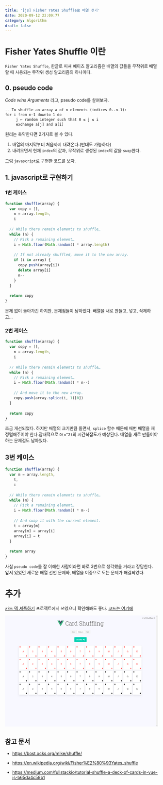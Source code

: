 ```yaml
---
title: '[js] Fisher Yates Shuffle로 배열 섞기'
date: 2020-09-12 22:09:77
category: Algorithm
draft: false
---
```


# Fisher Yates Shuffle 이란

`Fisher Yates Shuffle`, 한글로 피셔 예이츠 알고리즘은 배열의 값들을 무작위로 배열할 때 사용되는 무작위 생성 알고리즘의 하나이다.

## 0. pseudo code

_Code wins Arguments_ 라고, pseudo code를 살펴보자.

```
-- To shuffle an array a of n elements (indices 0..n-1):
for i from n−1 downto 1 do
     j ← random integer such that 0 ≤ j ≤ i
     exchange a[j] and a[i]
```

원리는 축약한다면 2가지로 볼 수 있다.

1. 배열의 마지막부터 처음까지 내려온다.(반대도 가능하다)
2. 내려오면서 현재 `index`의 값과, 무작위로 생성된 `index`의 값을 `swap`한다.

그럼 `javascript`로 구현한 코드를 보자.

## 1. javascript로 구현하기

### 1번 케이스

```js
function shuffle(array) {
  var copy = [],
    n = array.length,
    i

  // While there remain elements to shuffle…
  while (n) {
    // Pick a remaining element…
    i = Math.floor(Math.random() * array.length)

    // If not already shuffled, move it to the new array.
    if (i in array) {
      copy.push(array[i])
      delete array[i]
      n--
    }
  }

  return copy
}
```

문제 없이 돌아가긴 하지만, 문제점들이 남아있다.
배열을 새로 만들고, 넣고, 삭제하고...

### 2번 케이스

```js
function shuffle(array) {
  var copy = [],
    n = array.length,
    i

  // While there remain elements to shuffle…
  while (n) {
    // Pick a remaining element…
    i = Math.floor(Math.random() * n--)

    // And move it to the new array.
    copy.push(array.splice(i, 1)[0])
  }

  return copy
}
```

조금 개선되었다.
하지만 배열의 크기만큼 돌면서, `splice` 함수 때문에 매번 배열을 재정렬해주어야 한다.잠재적으로 `O(n^2)`의 시간복잡도가 예상된다. 배열을 새로 만들어야 하는 문제점도 남아있다.

## 3번 케이스

```js
function shuffle(array) {
  var m = array.length,
    t,
    i

  // While there remain elements to shuffle…
  while (m) {
    // Pick a remaining element…
    i = Math.floor(Math.random() * m--)

    // And swap it with the current element.
    t = array[m]
    array[m] = array[i]
    array[i] = t
  }

  return array
}
```

사실 `pseudo code`를 잘 이해한 사람이라면 바로 3번으로 생각했을 거라고 장담한다.
앞서 있었던 새로운 배열 선언 문제와, 배열을 이중으로 도는 문제가 해결되었다.

# 추가

[카드 덱 셔플하기](https://vue-with-games.netlify.app/9.%20%EB%8D%B1%EC%85%94%ED%94%8C/index.html) 프로젝트에서 쓰였으니 확인해봐도 좋다.
[코드는 여기에](https://github.com/CaesiumY/Vue-with-Games/tree/master/9.%20%EB%8D%B1%EC%85%94%ED%94%8C)

![card shuffle](images/fisher-yates-shffle-deck.png)

## 참고 문서

- https://bost.ocks.org/mike/shuffle/

- https://en.wikipedia.org/wiki/Fisher%E2%80%93Yates_shuffle

- https://medium.com/fullstackio/tutorial-shuffle-a-deck-of-cards-in-vue-js-b65da4c59b1
